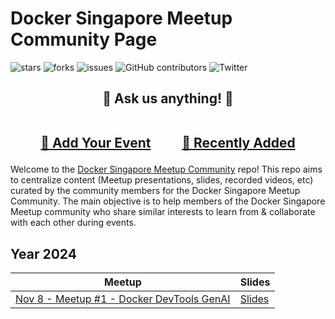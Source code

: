 # Docker Singapore Meetup Community Page


![stars](https://img.shields.io/github/stars/collabnix/docker-singapore)
![forks](https://img.shields.io/github/forks/collabnix/docker-singapore)
![issues](https://img.shields.io/github/issues/collabnix/docker-singapore)
![GitHub contributors](https://img.shields.io/github/contributors/collabnix/docker-singapore)
![Twitter](https://img.shields.io/twitter/follow/docker-singapore?style=social)

<h2 align="center">
🎤 Ask us anything! 🐳<br><br>

<a href="../../issues/new">:speech_balloon: Add Your Event</a> &nbsp;&nbsp;&nbsp;&nbsp;&nbsp;&nbsp;&nbsp;&nbsp; <a href="../../issues?q=is%3Aissue+is%3Aclosed+sort%3Aupdated-desc">:book: Recently Added</a>
</h2>

Welcome to the [Docker Singapore Meetup Community](https://www.meetup.com/docker-singapore) repo! This repo aims to centralize content (Meetup presentations, slides, recorded videos, etc) curated by the community members for the Docker Singapore Meetup Community. The main objective is to help members of the Docker Singapore Meetup community who share similar interests to learn from & collaborate with each other during events. 

## Year 2024
| Meetup                                                                                                                                             | Slides                                                                                                                     |
|----------------------------------------------------------------------------------------------------------------------------------------------------|----------------------------------------------------------------------------------------------------------------------------|
| [Nov 8 - Meetup #1 - Docker DevTools GenAI ](https://www.meetup.com/docker-singapore/events/302802831/) |  [Slides](https://github.com/collabnix/docker-singapore/blob/main/slides/nov-8-aws-office/README.md) |
